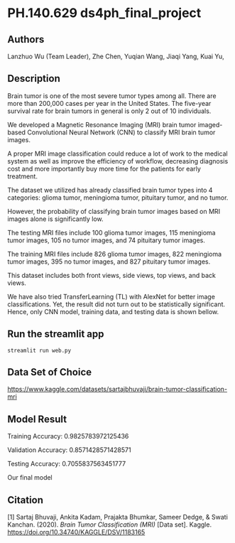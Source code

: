 # PH.140.629 ds4ph_final_project
## Authors
Lanzhuo Wu (Team Leader),
Zhe Chen,
Yuqian Wang,
Jiaqi Yang,
Kuai Yu,

## Description
Brain tumor is one of the most severe tumor types among all. There are more than 200,000 cases per year in the United States. The five-year survival rate for brain tumors in general is only 2 out of 10 individuals.

We developed a Magnetic Resonance Imaging (MRI) brain tumor imaged-based Convolutional Neural Network (CNN) to classify MRI brain tumor images.

A proper MRI image classification could reduce a lot of work to the medical system as well as improve the efficiency of workflow, decreasing diagnosis cost and more importantly buy more time for the patients for early treatment.

The dataset we utilized has already classified brain tumor types into 4 categories: glioma tumor, meningioma tumor, pituitary tumor, and no tumor.

However, the probability of classifying brain tumor images based on MRI images alone is significantly low.

The testing MRI files include 100 glioma tumor images, 115 meningioma tumor images, 105 no tumor images, and 74 pituitary tumor images.

The training MRI files include 826 glioma tumor images, 822 meningioma tumor images, 395 no tumor images, and 827 pituitary tumor images.

This dataset includes both front views, side views, top views, and back views.
 
We have also tried TransferLearning (TL) with AlexNet for better image classifications. Yet, the result did not turn out to be statistically significant. Hence, only CNN model, training data, and testing data is shown bellow.

## Run the streamlit app
```
streamlit run web.py
```

## Data Set of Choice
https://www.kaggle.com/datasets/sartajbhuvaji/brain-tumor-classification-mri

## Model Result
Training Accuracy: 
0.9825783972125436

Validation Accuracy: 
0.8571428571428571

Testing Accuracy: 
0.7055837563451777


Our final model


## Citation
[1] Sartaj Bhuvaji, Ankita Kadam, Prajakta Bhumkar, Sameer Dedge, &amp; Swati Kanchan. (2020). <i>Brain Tumor Classification (MRI)</i> [Data set]. Kaggle. https://doi.org/10.34740/KAGGLE/DSV/1183165
